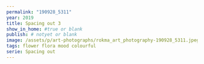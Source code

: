 ```yaml
---
permalink: "190928_5311"
year: 2019
title: Spacing out 3
show_in_home: #true or blank
publish: # notyet or blank
image: /assets/p/art-photographs/rokma_art_photography-190928_5311.jpeg
tags: flower flora mood colourful
serie: Spacing out
---
```

